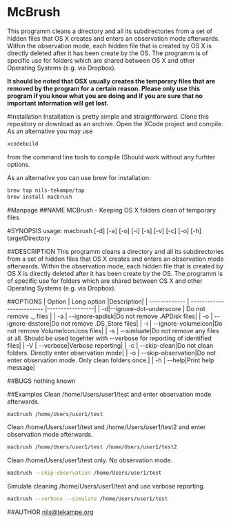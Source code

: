 # McBrush
This programm cleans a directory and all its subdirectories from a set of hidden files that OS X creates and enters an observation mode afterwards. Within the observation mode, each hidden file that is created by OS X is directly deleted after it has been create by the OS.
The programm is of specific use for folders which are shared between OS X and other Operating Systems (e.g. via Dropbox).

**It should be noted that OSX usually creates the temporary files that are removed by the program for a certain reason. Please only use this program if you know what you are doing and if you are sure that no important information will get lost.**

#Installation
Installation is pretty simple and straightforward. Clone this repository or download as an archive. Open the XCode project and compile. As an alternative you may use
```bash
xcodebuild
```
from the command line tools to compile (Should work without any furhter options. 

As an alternative you can use brew for installation:
```bash
brew tap nils-tekampe/tap
brew install macbrush
```

#Manpage 
##NAME
MCBrush - Keeping OS X folders clean of temporary files

#SYNOPSIS
usage: macbrush [\-d] [\-a] [\-o] [\-i] [\-s] [\-v] [\-c] [\-o] [\-h] targetDirectory

##DESCRIPTION
This programm cleans a directory and all its subdirectories from a set of hidden files that OS X creates and enters an observation mode afterwards. Within the observation mode, each hidden file that is created by OS X is directly deleted after it has been create by the OS.
The programm is of specific use for folders which are shared between OS X and other Operating Systems (e.g. via Dropbox).

##OPTIONS
| Option | Long option |Description|
| ------------- | ------------------------- |-----------------|
| -d|--ignore-dot-underscore  | Do not remove ._ files |
| -a | --ignore-apdisk|Do not remove .APDisk files|
| -o | --ignore-dsstore|Do not remove .DS_Store files|
| -i | --ignore-volumeicon|Do not remove VolumeIcon.icns files|
| -s | --simluate|Do not remove any files at all. Should be used togehter with --verbose for reporting of identified files|
| -V | --verbose|Verbose reporting|
| -c | --skip-clean|Do not clean folders. Directly enter observation mode|
| -o | --skip-observation|Do not enter observation mode. Only clean folders once.|
| -h | --help|Print help message|


##BUGS
nothing known 

##Examples
Clean /home/Users/user1/test and enter observation mode afterwards.
```bash
macbrush /home/Users/user1/test
```
Clean /home/Users/user1/test and /home/Users/user1/test2 and enter observation mode afterwards.
```bash
macbrush /home/Users/user1/test /home/Users/user1/test2
```
Clean /home/Users/user1/test only. No observation mode.
```bash
macbrush --skip-observation /home/Users/user1/test
```
Simulate cleaning /home/Users/user1/test and use verbose reporting. 
```bash
macbrush --verbose --simulate /home/Users/user1/test
```

##AUTHOR
nils@tekampe.org


